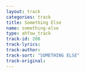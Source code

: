 ```yaml
---
layout: track
categories: track
title: Something Else
name: something-else
type: ahfow_track
track-id: 208
track-lyrics: 
track-author: 
track-sort: "SOMETHING ELSE"
track-original: 
---
```

